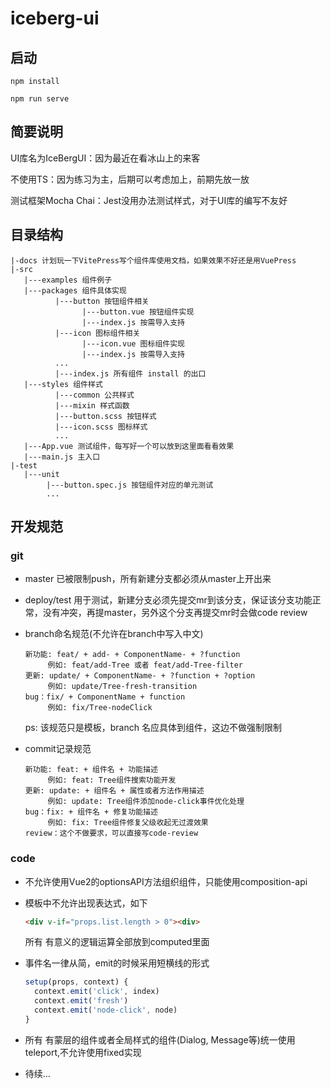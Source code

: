 # iceberg-ui

## 启动
```
npm install
```
```
npm run serve
```

## 简要说明

UI库名为IceBergUI：因为最近在看冰山上的来客

不使用TS：因为练习为主，后期可以考虑加上，前期先放一放

测试框架Mocha Chai：Jest没用办法测试样式，对于UI库的编写不友好

## 目录结构

```
|-docs 计划玩一下VitePress写个组件库使用文档，如果效果不好还是用VuePress
|-src
   |---examples 组件例子
   |---packages 组件具体实现
          |---button 按钮组件相关
                |---button.vue 按钮组件实现
                |---index.js 按需导入支持
          |---icon 图标组件相关
                |---icon.vue 图标组件实现
                |---index.js 按需导入支持
          ...
          |---index.js 所有组件 install 的出口
   |---styles 组件样式
          |---common 公共样式
          |---mixin 样式函数
          |---button.scss 按钮样式
          |---icon.scss 图标样式
          ...
   |---App.vue 测试组件，每写好一个可以放到这里面看看效果
   |---main.js 主入口
|-test
   |---unit
        |---button.spec.js 按钮组件对应的单元测试
        ...
```

## 开发规范

### git

+ master 已被限制push，所有新建分支都必须从master上开出来

+ deploy/test 用于测试，新建分支必须先提交mr到该分支，保证该分支功能正常，没有冲突，再提master，另外这个分支再提交mr时会做code review

+ branch命名规范(不允许在branch中写入中文)
  ```
  新功能: feat/ + add- + ComponentName- + ?function
       例如: feat/add-Tree 或者 feat/add-Tree-filter 
  更新: update/ + ComponentName- + ?function + ?option 
       例如: update/Tree-fresh-transition
  bug：fix/ + ComponentName + function
       例如: fix/Tree-nodeClick
  ```
  ps: 该规范只是模板，branch 名应具体到组件，这边不做强制限制

+ commit记录规范
  ```
  新功能: feat: + 组件名 + 功能描述
       例如: feat: Tree组件搜索功能开发
  更新: update: + 组件名 + 属性或者方法作用描述 
       例如: update: Tree组件添加node-click事件优化处理
  bug：fix: + 组件名 + 修复功能描述
       例如: fix: Tree组件修复父级收起无过渡效果
  review：这个不做要求，可以直接写code-review
  ```

### code

+ 不允许使用Vue2的optionsAPI方法组织组件，只能使用composition-api


+ 模板中不允许出现表达式，如下
  ```html
  <div v-if="props.list.length > 0"><div>
  ```
  所有 有意义的逻辑运算全部放到computed里面

+ 事件名一律从简，emit的时候采用短横线的形式
  ```javascript
  setup(props, context) {
    context.emit('click', index)
    context.emit('fresh')
    context.emit('node-click', node)
  }
  ```
+ 所有 有蒙层的组件或者全局样式的组件(Dialog, Message等)统一使用teleport,不允许使用fixed实现

+ 待续...
